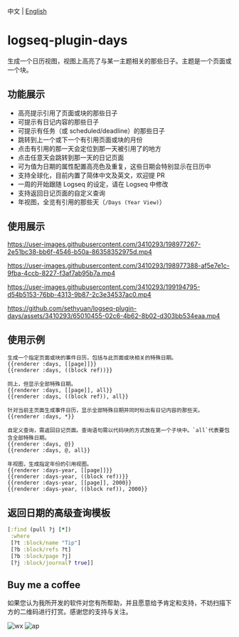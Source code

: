 中文 | [English](README.en.md)

# logseq-plugin-days

生成一个日历视图，视图上高亮了与某一主题相关的那些日子。主题是一个页面或一个块。

## 功能展示

- 高亮提示引用了页面或块的那些日子
- 可提示有日记内容的那些日子
- 可提示有任务（或 scheduled/deadline）的那些日子
- 跳转到上一个或下一个有引用页面或块的月份
- 点击有引用的那一天会定位到那一天被引用了的地方
- 点击任意天会跳转到那一天的日记页面
- 可为值为日期的属性配置高亮色及重复，这些日期会特别显示在日历中
- 支持全球化，目前内置了简体中文及英文，欢迎提 PR
- 一周的开始跟随 Logseq 的设定，请在 Logseq 中修改
- 支持返回日记页面的自定义查询
- 年视图，全览有引用的那些天（`/Days (Year View)`）

## 使用展示

https://user-images.githubusercontent.com/3410293/198977267-2e51bc38-bb6f-4546-b50a-86358352975d.mp4

https://user-images.githubusercontent.com/3410293/198977388-af5e7e1c-9fba-4ccb-8227-f3af7ab95b7a.mp4

https://user-images.githubusercontent.com/3410293/199194795-d54b5153-76bb-4313-9b87-2c3e34537ac0.mp4

https://github.com/sethyuan/logseq-plugin-days/assets/3410293/65010455-02c6-4b62-8b02-d303bb534eaa.mp4

## 使用示例

```
生成一个指定页面或块的事件日历，包括与此页面或块相关的特殊日期。
{{renderer :days, [[page]]}}
{{renderer :days, ((block ref))}}

同上，但显示全部特殊日期。
{{renderer :days, [[page]], all}}
{{renderer :days, ((block ref)), all}}

针对当前主页面生成事件日历，显示全部特殊日期并同时标出有日记内容的那些天。
{{renderer :days, *}}

自定义查询，需返回日记页面。查询语句需以代码块的方式放在第一个子块中。`all`代表要包含全部特殊日期。
{{renderer :days, @}}
{{renderer :days, @, all}}

年视图，生成指定年份的引用视图。
{{renderer :days-year, [[page]]}}
{{renderer :days-year, ((block ref))}}
{{renderer :days-year, [[page]], 2000}}
{{renderer :days-year, ((block ref)), 2000}}
```

## 返回日期的高级查询模板

```clojure
[:find (pull ?j [*])
 :where
 [?t :block/name "Tip"]
 [?b :block/refs ?t]
 [?b :block/page ?j]
 [?j :block/journal? true]]
```

## Buy me a coffee

如果您认为我所开发的软件对您有所帮助，并且愿意给予肯定和支持，不妨扫描下方的二维码进行打赏。感谢您的支持与关注。

![wx](https://user-images.githubusercontent.com/3410293/236807219-cf21180a-e7f8-44a9-abde-86e1e6df999b.jpg) ![ap](https://user-images.githubusercontent.com/3410293/236807256-f79768a7-16e0-4cbf-a9f3-93f230feee30.jpg)
